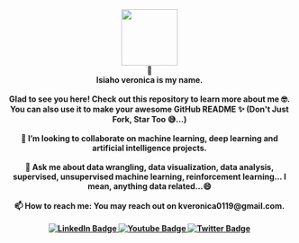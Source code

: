 <div id="header" align="center"><strong>
  <img src="https://media2.giphy.com/media/RN8FdaB6T1bkkI5n4I/200w.webp?cid=ecf05e478i5md8kz5ceyvmllq2y79wbmpp7nb9slh8ywup3u&rid=200w.webp&ct=s" width="100"/>
</div> 

<div id="header" align="center">
  👋
</div>

<div id="header" align="center">
  Isiaho veronica is my name.
</div>
<br />

<div id="header" align="center">
  Glad to see you here! Check out this repository to learn more about me 🤓. You can also use it to make your awesome GitHub README ✨ (Don't Just Fork, Star Too 😅...)
</div>

<br />
<div id="header" align="center">
  👯 I’m looking to collaborate on machine learning, deep learning and artificial intelligence projects.
</div>
<br />
 
 
<div id="header" align="center">
  💬 Ask me about data wrangling, data visualization, data analysis, supervised, unsupervised machine learning, reinforcement learning... I mean, anything data related...😄
</div>

<br />
<div id="header" align="center">
  📫 How to reach me: You may reach out on kveronica0119@gmail.com.
</div>

<br />
<div id="badges" align="center">
  <a href="https://www.linkedin.com/in/veronica-isiaho/">
    <img src="https://img.shields.io/badge/LinkedIn-blue?style=for-the-badge&logo=linkedin&logoColor=white" alt="LinkedIn Badge"/>
  </a>
  <a href="https://medium.com/@veronica.isiaho">
    <img src="https://img.shields.io/badge/YouTube-red?style=for-the-badge&logo=youtube&logoColor=white" alt="Youtube Badge"/>
  </a>
  <a href="https://twitter.com/IsiahoVeronica">
    <img src="https://img.shields.io/badge/Twitter-blue?style=for-the-badge&logo=twitter&logoColor=white" alt="Twitter Badge"/>
  </a>
</div>


<!--
**veronica1013/veronica1013** is a ✨ _special_ ✨ repository because its `README.md` (this file) appears on your GitHub profile.
- 😄 Pronouns: ...
- ⚡ Fun fact: ...
-->
